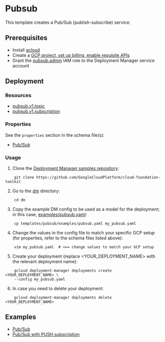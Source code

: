 # Pubsub

This template creates a Pub/Sub (publish-subscribe) service.

## Prerequisites

- Install [gcloud](https://cloud.google.com/sdk)
- Create a [GCP project, set up billing, enable requisite APIs](../project/README.md)
- Grant the [pubsub.admin](https://cloud.google.com/pubsub/docs/access-control)
IAM role to the Deployment Manager service account

## Deployment

### Resources

- [pubsub.v1.topic](https://cloud.google.com/pubsub/docs/reference/rest/v1/projects.topics)
- [pubsub.v1.subscription](https://cloud.google.com/pubsub/docs/reference/rest/v1/projects.subscriptions)

### Properties

See the `properties` section in the schema file(s):

- [Pub/Sub](pubsub.py.schema)

### Usage

1. Clone the [Deployment Manager samples repository](https://github.com/GoogleCloudPlatform/cloud-foundation-toolkit):

```shell
    git clone https://github.com/GoogleCloudPlatform/cloud-foundation-toolkit
```

2. Go to the [dm](../../) directory:

```shell
    cd dm
```

3. Copy the example DM config to be used as a model for the deployment; in this case, [examples/pubsub.yaml](examples/pubsub.yaml):

```shell
    cp templates/pubsub/examples/pubsub.yaml my_pubsub.yaml
```

4. Change the values in the config file to match your specific GCP setup (for properties, refer to the schema files listed above):

```shell
    vim my_pubsub.yaml  # <== change values to match your GCP setup
```

5. Create your deployment (replace <YOUR_DEPLOYMENT_NAME> with the relevant deployment name):

```shell
    gcloud deployment-manager deployments create <YOUR_DEPLOYMENT_NAME> \
    --config my_pubsub.yaml
```

6. In case you need to delete your deployment:

```shell
    gcloud deployment-manager deployments delete <YOUR_DEPLOYMENT_NAME>
```

## Examples

- [Pub/Sub](examples/pubsub.yaml)
- [Pub/Sub with PUSH subscription](examples/pubsub_push.yaml)
